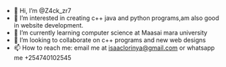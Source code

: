 - 👋 Hi, I’m @Z4ck_zr7
- 👀 I’m interested in creating c++ java and python programs,am also good in website development.
- 🌱 I’m currently learning computer science at Maasai mara university
- 💞️ I’m looking to collaborate on c++ programs and new web designs
- 📫 How to reach me: email me at isaaclorinya@gmail.com or whatsapp me +254740102545

<!---
lorinyajr/lorinyajr is a ✨ special ✨ repository because its `README.md` (this file) appears on your GitHub profile.
You can click the Preview link to take a look at your changes.
--->
